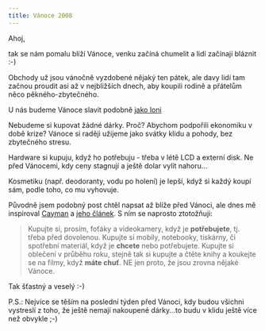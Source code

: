 ```yaml
---
title: Vánoce 2008
---
```


Ahoj,

tak se nám pomalu blíží Vánoce, venku začíná chumelit a lidí začínají bláznit :-)

Obchody už jsou vánočně vyzdobené nějaký ten pátek, ale davy lidí tam začnou proudit asi až v nejbližších dnech, aby koupili rodině a přátelům něco pěkného-zbytečného.



U nás budeme Vánoce slavit podobně [jako loni](/vanoce-2007/)

Nebudeme si kupovat žádné dárky. Proč? Abychom podpořili ekonomiku v době krize? Vánoce si raději užijeme jako svátky klidu a pohody, bez zbytečného stresu.

Hardware si kupuju, když ho potřebuju - třeba v létě LCD a externí disk. Ne před Vánocemi, kdy ceny stagnují a ještě dolar vylít nahoru...

Kosmetiku (např. deodoranty, vodu po holení) je lepší, když si každý koupí sám, podle toho, co mu vyhovuje.


Původně jsem podobný post chtěl napsat až blíže před Vánoci, ale dnes mě inspiroval [Cayman](http://www.caymanislander.info/2008/11/darky-co-se-nedaji-koupit-cas-zacit.html) a [jeho článek](http://www.caymanislander.info/2007/12/kupujte-si-darky-po-cely-rok.html). S ním se naprosto ztotožňuji:

> Kupujte si, prosím, foťáky a videokamery, když je **potřebujete**, tj. třeba před dovolenou. Kupujte si mobily, notebooky, tiskárny, či spotřební materiál, když je **chcete** nebo potřebujete. Kupujte si oblečení v průběhu roku, stejně tak si kupujte a čtěte knihy a koukejte se na filmy, když **máte chuť**. NE jen proto, že jsou zrovna nějaké Vánoce.


Tak šťastný a veselý :-)

P.S.: Nejvíce se těším na poslední týden před Vánoci, kdy budou všichni vystreslí z toho, že ještě nemají nakoupené dárky...to budu v klidu ještě více než obvykle ;-)
